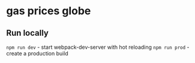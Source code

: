 # gas prices globe


## Run locally

`npm run dev` - start webpack-dev-server with hot reloading
`npm run prod` - create a production build